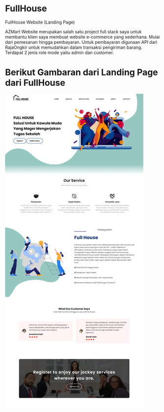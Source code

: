 # FullHouse
FullHouse Website (Landing Page)

AZMart Website merupakan salah satu project full stack saya untuk membantu klien saya membuat website e-commerce yang sederhana. Mulai dari pemesanan hingga pembayaran. Untuk pembayaran digunaan API dari RajaOngkir untuk memudahkan dalam transaksi pengiriman barang. Terdapat 2 jenis role mode yaitu admin dan customer.

# Berikut Gambaran dari Landing Page dari FullHouse
![diagram](FullHouseWebsite_LP.png)
